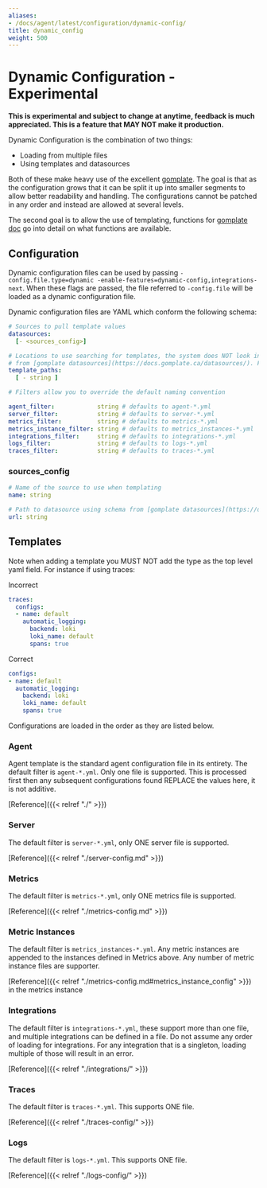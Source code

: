 ```yaml
---
aliases:
- /docs/agent/latest/configuration/dynamic-config/
title: dynamic_config
weight: 500
---
```


# Dynamic Configuration - Experimental

**This is experimental and subject to change at anytime, feedback is much appreciated. This is a feature that MAY NOT make it production.**

Dynamic Configuration is the combination of two things:

* Loading from multiple files
* Using templates and datasources

Both of these make heavy use of the excellent [gomplate](https://github.com/hairyhenderson/gomplate). The goal is
that as the configuration grows that it can be split it up into smaller segments to allow better readability and handling.
The configurations cannot be patched in any order and instead are allowed at several levels.

The second goal is to allow the use of templating, functions for [gomplate doc](https://docs.gomplate.ca/) go into detail
on what functions are available.

## Configuration

Dynamic configuration files can be used by passing `-config.file.type=dynamic
-enable-features=dynamic-config,integrations-next`. When these flags are
passed, the file referred to `-config.file` will be loaded as a dynamic
configuration file.

Dynamic configuration files are YAML which conform the following schema:

```yaml
# Sources to pull template values
datasources:
  [- <sources_config>]

# Locations to use searching for templates, the system does NOT look into subdirectories. Follows gomplate schema
# from [gomplate datasources](https://docs.gomplate.ca/datasources/). File and S3/GCP templates are currently supported
template_paths:
  [ - string ]

# Filters allow you to override the default naming convention

agent_filter:            string # defaults to agent-*.yml
server_filter:           string # defaults to server-*.yml
metrics_filter:          string # defaults to metrics-*.yml
metrics_instance_filter: string # defaults to metrics_instances-*.yml
integrations_filter:     string # defaults to integrations-*.yml
logs_filter:             string # defaults to logs-*.yml
traces_filter:           string # defaults to traces-*.yml
```

### sources_config
```yaml
# Name of the source to use when templating
name: string

# Path to datasource using schema from [gomplate datasources](https://docs.gomplate.ca/datasources/)
url: string

```

## Templates

Note when adding a template you MUST NOT add the type as the top level yaml field. For instance if using traces:

Incorrect

```yaml
traces:
  configs:
  - name: default
    automatic_logging:
      backend: loki
      loki_name: default
      spans: true
```

Correct

```yaml
configs:
- name: default
  automatic_logging:
    backend: loki
    loki_name: default
    spans: true
```

Configurations are loaded in the order as they are listed below.

### Agent


Agent template is the standard agent configuration file in its entirety. The default filter is `agent-*.yml`. Only
one file is supported. This is processed first then any subsequent configurations found REPLACE the values here, it is
not additive.

[Reference]({{< relref "./" >}})

### Server

The default filter is `server-*.yml`, only ONE server file is supported.

[Reference]({{< relref "./server-config.md" >}})


### Metrics

The default filter is `metrics-*.yml`, only ONE metrics file is supported.

[Reference]({{< relref "./metrics-config.md" >}})

### Metric Instances

The default filter is `metrics_instances-*.yml`. Any metric instances are appended to the instances defined in Metrics above. Any number of metric instance files are supporter.

[Reference]({{< relref "./metrics-config.md#metrics_instance_config" >}}) in the metrics instance


### Integrations

The default filter is `integrations-*.yml`, these support more than one file, and multiple integrations can be defined in a file. Do not assume any order of loading for integrations. For any integration that is a singleton, loading multiple of those will result in an error.

[Reference]({{< relref "./integrations/" >}})

### Traces

The default filter is `traces-*.yml`. This supports ONE file.

[Reference]({{< relref "./traces-config/" >}})

### Logs

The default filter is `logs-*.yml`. This supports ONE file.

[Reference]({{< relref "./logs-config/" >}})
